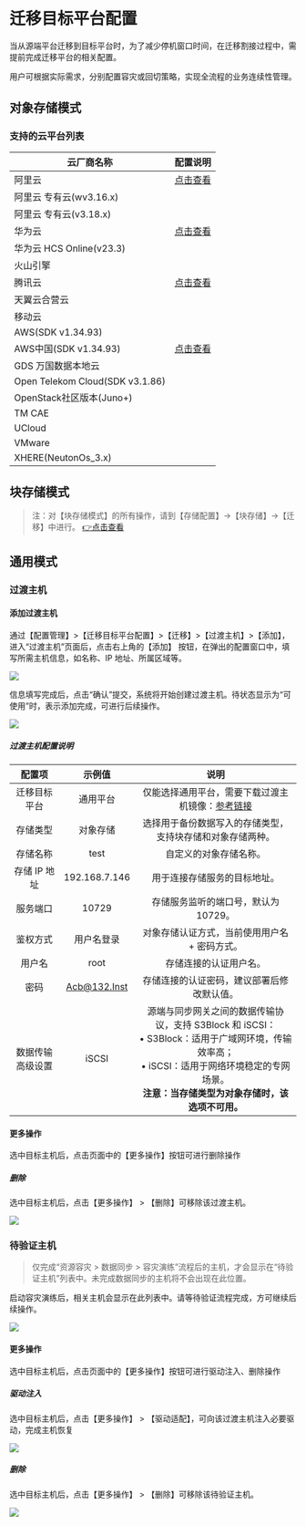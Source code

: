 # 迁移目标平台配置

当从源端平台迁移到目标平台时，为了减少停机窗口时间，在迁移割接过程中，需提前完成迁移平台的相关配置。

用户可根据实际需求，分别配置容灾或回切策略，实现全流程的业务连续性管理。

## 对象存储模式

### **支持的云平台列表**

| 云厂商名称                           | 配置说明 |
| ------------------------------- | ---- |
| 阿里云                             |[点击查看](../tr-site-configuration-obs/alibaba.md)      |
| 阿里云 专有云(wv3.16.x)               |      |
| 阿里云 专有云(v3.18.x)                |      |
| 华为云                             |[点击查看](../tr-site-configuration-obs/huawei.md)      |
| 华为云 HCS Online(v23.3)           |      |
| 火山引擎                            |      |
| 腾讯云                             |[点击查看](../tr-site-configuration-obs/tengxun.md)      |
| 天翼云合营云                          |      |
| 移动云                             |      |
| AWS(SDK v1.34.93)               |      |
| AWS中国(SDK v1.34.93)             |[点击查看](../tr-site-configuration-obs/aws.md)      |
| GDS 万国数据本地云                     |      |
| Open Telekom Cloud(SDK v3.1.86) |      |
| OpenStack社区版本(Juno+)            |      |
| TM CAE                          |      |
| UCloud                          |      |
| VMware                          |      |
| XHERE(NeutonOs\_3.x)            |      |

## 块存储模式

> 注：对【块存储模式】的所有操作，请到【存储配置】->【块存储】->【迁移】中进行。
> [👉点击查看](../configuration/storage-configuration.md#块存储)

## 通用模式

### **过渡主机**

#### **添加过渡主机**

通过【配置管理】>【迁移目标平台配置】>【迁移】>【过渡主机】>【添加】，进入“过渡主机”页面后，点击右上角的【添加】 按钮，在弹出的配置窗口中，填写所需主机信息，如名称、IP 地址、所属区域等。

![](./images/targetsiteconfiguration-genericmode-1.png)

信息填写完成后，点击“确认”提交，系统将开始创建过渡主机。待状态显示为“可使用”时，表示添加完成，可进行后续操作。

![](./images/targetsiteconfiguration-genericmode-2.png)

##### **过渡主机配置说明**

| **配置项**               | **示例值**         | **说明**                                                                                                                                                                                                 |
|:--------------------:|:------------------:|:--------------------------------------------------------------------------------------------------------------------------------------------------------------------------------------------------------:|
| 迁移目标平台             | 通用平台           | 仅能选择通用平台，需要下载过渡主机镜像：[参考链接](https://docs.oneprocloud.com/zh/userguide/poc/agent-pre-settings.html)                                                                            |
| 存储类型             | 对象存储           | 选择用于备份数据写入的存储类型，支持块存储和对象存储两种。                                                                                                                                              |
| 存储名称             | test               | 自定义的对象存储名称。                                                                                                                                                                                  |
| 存储 IP 地址         | 192.168.7.146      | 用于连接存储服务的目标地址。                                                                                                                                                                            |
| 服务端口             | 10729              | 存储服务监听的端口号，默认为 10729。                                                                                                                                                                    |
| 鉴权方式             | 用户名登录         | 对象存储认证方式，当前使用用户名 + 密码方式。                                                                                                                                                          |
| 用户名               | root               | 存储连接的认证用户名。                                                                                                                                                                                  |
| 密码                 | Acb@132.Inst       | 存储连接的认证密码，建议部署后修改默认值。                                                                                                                                                             |
| 数据传输高级设置     | iSCSI              | 源端与同步网关之间的数据传输协议，支持 S3Block 和 iSCSI：<br>• S3Block：适用于广域网环境，传输效率高；<br>• iSCSI：适用于网络环境稳定的专网场景。<br>**注意：当存储类型为对象存储时，该选项不可用。** |



#### **更多操作**

选中目标主机后，点击页面中的【更多操作】按钮可进行删除操作

##### **删除**

选中目标主机后，点击【更多操作】 > 【删除】可移除该过渡主机。

![](./images/targetsiteconfiguration-genericmode-3.png)

### **待验证主机**

> 仅完成“资源容灾 > 数据同步 > 容灾演练”流程后的主机，才会显示在“待验证主机”列表中。未完成数据同步的主机将不会出现在此位置。

启动容灾演练后，相关主机会显示在此列表中。请等待验证流程完成，方可继续后续操作。

![](./images/targetsiteconfiguration-genericmode-4.png)

#### **更多操作**

选中目标主机后，点击页面中的【更多操作】按钮可进行驱动注入、删除操作

##### **驱动注入**

选中目标主机后，点击【更多操作】 > 【驱动适配】，可向该过渡主机注入必要驱动，完成主机恢复

![](./images/targetsiteconfiguration-genericmode-5.png)

##### **删除**

选中目标主机后，点击【更多操作】 > 【删除】可移除该待验证主机。

![](./images/targetsiteconfiguration-genericmode-6.png)